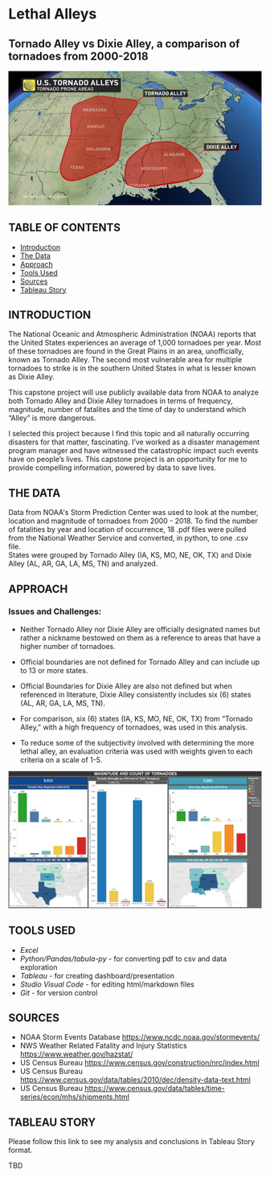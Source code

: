 # Lethal Alleys
## Tornado Alley vs Dixie Alley, a comparison of tornadoes from 2000-2018

![alley](png/map_TA_DA.jpg)

## TABLE OF CONTENTS
* [Introduction](#introduction)
* [The Data](#the-data)
* [Approach](#approach)
* [Tools Used](#tools-used)
* [Sources](#sources)
* [Tableau Story](#tableau-story)

## INTRODUCTION

The National Oceanic and Atmospheric Administration (NOAA) reports that the United States experiences an average of 1,000 tornadoes per year.  Most of these tornadoes are found in the Great Plains in an area, unofficially, known as Tornado Alley. The second most vulnerable area for multiple tornadoes to strike is in the southern United States in what is lesser known as Dixie Alley.  

This capstone project will use publicly available data from NOAA to analyze both Tornado Alley and Dixie Alley tornadoes in terms of frequency, magnitude, number of fatalites and the time of day to understand which “Alley” is more dangerous.

I selected this project because I find this topic and all naturally occurring disasters for that matter, fascinating. I’ve worked as a disaster management program manager and have witnessed the catastrophic impact such events have on people’s lives. This capstone project is an opportunity for me to provide compelling information, powered by data to save lives.

## THE DATA

Data from NOAA's Storm Prediction Center was used to look at the number, location and magnitude of tornadoes from 2000 - 2018.
To find the number of fatalities by year and location of occurrence, 18 .pdf files were pulled from the National Weather Service and converted, in python, to one .csv file.  
States were grouped by Tornado Alley (IA, KS, MO, NE, OK, TX) and Dixie Alley (AL, AR, GA, LA, MS, TN) and analyzed.

## APPROACH

### Issues and Challenges:

* Neither Tornado Alley nor Dixie Alley are officially designated names but rather a nickname bestowed on them as a reference to areas that have a higher number of tornadoes.

* Official boundaries are not defined for Tornado Alley and can include up to 13 or more states.

* Official Boundaries for Dixie Alley are also not defined but when referenced in literature, Dixie Alley consistently includes six (6) states  (AL, AR, GA, LA, MS, TN).

* For comparison, six (6) states  (IA, KS, MO, NE, OK, TX) from “Tornado Alley,” with a high frequency of tornadoes, was used in this analysis.

* To reduce some of the subjectivity involved with determining the more lethal alley, an evaluation criteria was used with weights given to each criteria on a scale of 1-5.

![lethal_alleys](png/magandcount.png)

## TOOLS USED
* *Excel*
* *Python/Pandas/tabula-py* - for converting pdf to csv and data exploration
* *Tableau* - for creating dashboard/presentation
* *Studio Visual Code* - for editing html/markdown files
* *Git* - for version control


## SOURCES
* NOAA Storm Events Database https://www.ncdc.noaa.gov/stormevents/
* NWS Weather Related Fatality and Injury Statistics https://www.weather.gov/hazstat/
* US Census Bureau https://www.census.gov/construction/nrc/index.html
* US Census Bureau https://www.census.gov/data/tables/2010/dec/density-data-text.html
* US Census Bureau https://www.census.gov/data/tables/time-series/econ/mhs/shipments.html

## TABLEAU STORY

Please follow this link to see my analysis and conclusions in Tableau Story format.

TBD
